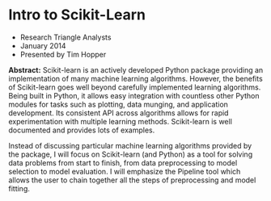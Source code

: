 # Intro to Scikit-Learn

* Research Triangle Analysts
* January 2014
* Presented by Tim Hopper

__Abstract:__ Scikit-learn is an actively developed Python package providing an implementation of many machine learning algorithms. However, the benefits of Scikit-learn goes well beyond carefully implemented learning algorithms. Being built in Python, it allows easy integration with countless other Python modules for tasks such as plotting, data munging, and application development. Its consistent API across algorithms allows for rapid experimentation with multiple learning methods. Scikit-learn is well documented and provides lots of examples.

Instead of discussing particular machine learning algorithms provided by the package, I will focus on Scikit-learn (and Python) as a tool for solving data problems from start to finish, from data preprocessing to model selection to model evaluation. I will emphasize the Pipeline tool which allows the user to chain together all the steps of preprocessing and model fitting.

